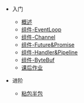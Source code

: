 
- 入门
  - [概述](/md/netty-hm/入门/01-概述.md)
  - [组件-EventLoop](/md/netty-hm/入门/02-组件-EventLoop.md)
  - [组件-Channel](/md/netty-hm/入门/03-组件-Channel.md)
  - [组件-Future&Promise](/md/netty-hm/入门/04-组件-Future&Promise.md)
  - [组件-Handler&Pipeline](/md/netty-hm/入门/05-组件-Handler&Pipeline.md)
  - [组件-ByteBuf](/md/netty-hm/入门/06-组件-ByteBuf.md)
  - [课后作业](/md/netty-hm/入门/07-课后作业.md)
  
- 进阶
  - [粘包半包](/md/netty-hm/进阶/01-粘包半包.md)





